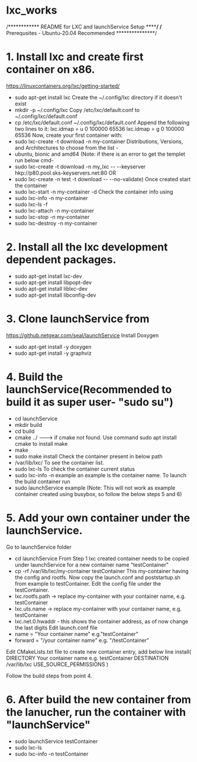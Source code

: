 # lxc_works
/************ README for LXC and launchService Setup ****************/
/************ Prerequsites - Ubuntu-20.04 Recommended ***************/

# 1. Install lxc and create first container on x86.
https://linuxcontainers.org/lxc/getting-started/
- sudo apt-get install lxc
Create the ~/.config/lxc directory if it doesn't exist
- mkdir -p ~/.config/lxc
Copy /etc/lxc/default.conf to ~/.config/lxc/default.conf
- cp /etc/lxc/default.conf ~/.config/lxc/default.conf
Append the following two lines to it:
lxc.idmap = u 0 100000 65536
lxc.idmap = g 0 100000 65536
Now, create your first container with:
- sudo lxc-create -t download -n my-container
Distributions, Versions, and Architectures to choose from the list -
- ubuntu, bionic and amd64
(Note: if there is an error to get the templet run below cmd-
- sudo lxc-create -t download -n my_lxc -- --keyserver hkp://p80.pool.sks-keyservers.net:80
OR
- sudo lxc-create -n test -t download -- --no-validate)
Once created start the container
- sudo lxc-start -n my-container -d
Check the container info using
- sudo lxc-info -n my-container
- sudo lxc-ls -f
- sudo lxc-attach -n my-container
- sudo lxc-stop -n my-container
- sudo lxc-destroy -n my-container


# 2. Install all the lxc development dependent packages.
- sudo apt-get install lxc-dev
- sudo apt-get install libpopt-dev
- sudo apt-get install liblxc-dev
- sudo apt-get install libconfig-dev

# 3. Clone launchService from

https://github.netgear.com/seal/launchService
Install Doxygen
- sudo apt-get install -y doxygen
- sudo apt-get install -y graphviz


# 4. Build the launchService(Recommended to build it as super user- "sudo su")

- cd launchService
- mkdir build
- cd build
- cmake ../ ---> if cmake not found. Use command sudo apt install cmake to install make
- make
- sudo make install
Check the container present in below path
- /var/lib/lxc/
To see the container list.
- sudo lxc-ls
To check the container current status
- sudo lxc-info -n example
an example is the container name.
To launch the build container run
- sudo launchService example
(Note: This will not work as example container created using busybox, so follow the below steps 5 and 6)


# 5. Add your own container under the launchService.

Go to launchService folder
- cd launchService
From Step 1 lxc created container needs to be copied under launchService for a new container name "testContainer"
- cp -rf /var/lib/lxc/my-container testContainer
This my-container having the config and rootfs.
Now copy the launch.conf and poststartup.sh from example to testContainer.
Edit the config file under the testContainer.
- lxc.rootfs.path -> replace my-container with your container name, e.g. testContainer
- lxc.uts.name -> replace my-container with your container name, e.g. testContainer
- lxc.net.0.hwaddr - this shows the container address, as of now change the last digits
Edit launch.conf file
- name = "Your container name" e.g."testContainer"
- forward = "/your container name" e.g. "/testContainer"

Edit CMakeLists.txt file to create new container entry, add below line
install( DIRECTORY Your container name e.g. testContainer
DESTINATION /var/lib/lxc
USE_SOURCE_PERMISSIONS )

Follow the build steps from point 4.


# 6. After build the new container from the lanucher, run the container with "launchService"

- sudo launchService testContainer
- sudo lxc-ls
- sudo lxc-info -n testContainer
